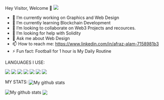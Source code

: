  Hey Visitor, Welcome 👋
![](https://visitor-badge.laobi.icu/badge?page_id=afrazalamjrafrazalamjr)




- 🔭 I’m currently working on Graphics and Web Design
- 🌱 I’m currently learning Blockchain Development
- 👯 I’m looking to collaborate on Web3 Projects and recources.
- 🤔 I’m looking for help with Solidity
- 💬 Ask me about Web Design
- 📫 How to reach me: https://www.linkedin.com/in/afraz-alam-7158981b3
- ⚡ Fun fact: Football for 1 hour is My Daily Routine



LANGUAGES I USE:
<p>
  <img src="https://img.shields.io/badge/Python-3776AB?style=for-the-badge&logo=python&logoColor=white" />
  <img src="https://img.shields.io/badge/HTML5-E34F26?style=for-the-badge&logo=html5&logoColor=white" />
  <img src="https://img.shields.io/badge/CSS3-1572B6?style=for-the-badge&logo=css3&logoColor=white" />
  <img src="https://img.shields.io/badge/JavaScript-323330?style=for-the-badge&logo=javascript&logoColor=F7DF1E" />
  
  <img src="https://img.shields.io/badge/C-00599C?style=for-the-badge&logo=c&logoColor=white" />
  <img src="https://img.shields.io/badge/C%2B%2B-00599C?style=for-the-badge&logo=c%2B%2B&logoColor=white" />
  
  <img src="https://img.shields.io/badge/Java-ED8B00?style=for-the-badge&logo=java&logoColor=white" />


</p>


MY STATS: 
<img align="center" src="https://github-readme-streak-stats.herokuapp.com?user=afrazalamjr&theme=vue-dark&hide_border=true&date_format=M%20j%5B%2C%20Y%5D" alt="My github stats" />

<img align="center" src="https://github-readme-stats.vercel.app/api?username=afrazalamjr&show_icons=true&include_all_commits=true&theme=cobalt&hide_border=true" alt="My github stats" /> 

<img align="center" src="https://github-readme-stats.vercel.app/api/top-langs/?username=afrazalamjr&layout=compact&theme=cobalt&hide_border=true" />


